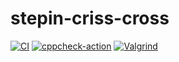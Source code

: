 # stepin-criss-cross
[![CI](https://github.com/chayvakacharla/stepin-criss-cross/actions/workflows/build.yml/badge.svg)](https://github.com/chayvakacharla/stepin-criss-cross/actions/workflows/build.yml)
[![cppcheck-action](https://github.com/chayvakacharla/stepin-criss-cross/actions/workflows/cppcheck.yml/badge.svg)](https://github.com/chayvakacharla/stepin-criss-cross/actions/workflows/cppcheck.yml)
[![Valgrind](https://github.com/chayvakacharla/stepin-criss-cross/actions/workflows/Valgrind.yml/badge.svg)](https://github.com/chayvakacharla/stepin-criss-cross/actions/workflows/Valgrind.yml)
